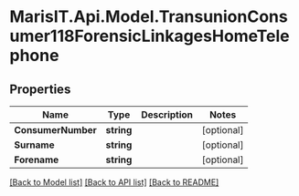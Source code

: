 
# MarisIT.Api.Model.TransunionConsumer118ForensicLinkagesHomeTelephone

## Properties

Name | Type | Description | Notes
------------ | ------------- | ------------- | -------------
**ConsumerNumber** | **string** |  | [optional] 
**Surname** | **string** |  | [optional] 
**Forename** | **string** |  | [optional] 

[[Back to Model list]](../README.md#documentation-for-models)
[[Back to API list]](../README.md#documentation-for-api-endpoints)
[[Back to README]](../README.md)

